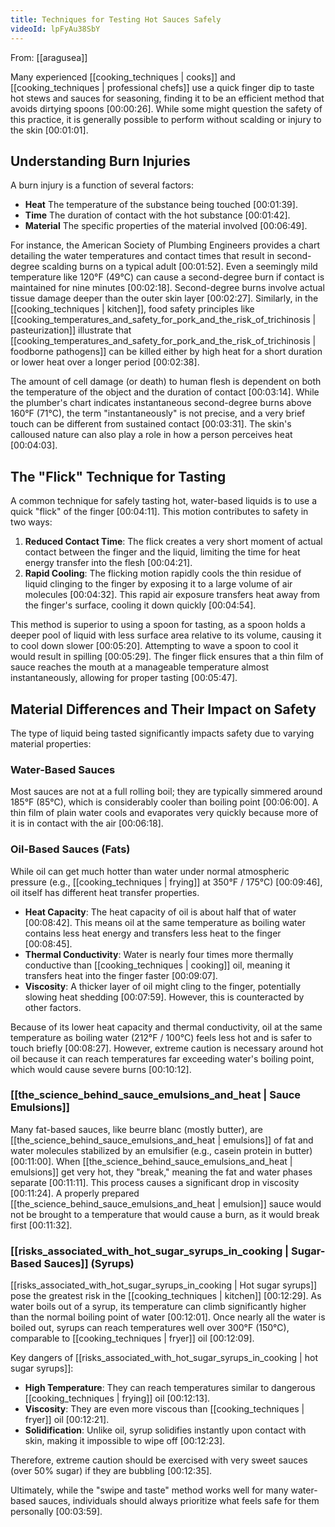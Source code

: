 ```yaml
---
title: Techniques for Testing Hot Sauces Safely
videoId: lpFyAu38SbY
---
```


From: [[aragusea]] <br/> 

Many experienced [[cooking_techniques | cooks]] and [[cooking_techniques | professional chefs]] use a quick finger dip to taste hot stews and sauces for seasoning, finding it to be an efficient method that avoids dirtying spoons <a class="yt-timestamp" data-t="00:00:26">[00:00:26]</a>. While some might question the safety of this practice, it is generally possible to perform without scalding or injury to the skin <a class="yt-timestamp" data-t="00:01:01">[00:01:01]</a>.

## Understanding Burn Injuries

A burn injury is a function of several factors:
*   **Heat** The temperature of the substance being touched <a class="yt-timestamp" data-t="00:01:39">[00:01:39]</a>.
*   **Time** The duration of contact with the hot substance <a class="yt-timestamp" data-t="00:01:42">[00:01:42]</a>.
*   **Material** The specific properties of the material involved <a class="yt-timestamp" data-t="00:06:49">[00:06:49]</a>.

For instance, the American Society of Plumbing Engineers provides a chart detailing the water temperatures and contact times that result in second-degree scalding burns on a typical adult <a class="yt-timestamp" data-t="00:01:52">[00:01:52]</a>. Even a seemingly mild temperature like 120°F (49°C) can cause a second-degree burn if contact is maintained for nine minutes <a class="yt-timestamp" data-t="00:02:18">[00:02:18]</a>. Second-degree burns involve actual tissue damage deeper than the outer skin layer <a class="yt-timestamp" data-t="00:02:27">[00:02:27]</a>. Similarly, in the [[cooking_techniques | kitchen]], food safety principles like [[cooking_temperatures_and_safety_for_pork_and_the_risk_of_trichinosis | pasteurization]] illustrate that [[cooking_temperatures_and_safety_for_pork_and_the_risk_of_trichinosis | foodborne pathogens]] can be killed either by high heat for a short duration or lower heat over a longer period <a class="yt-timestamp" data-t="00:02:38">[00:02:38]</a>.

The amount of cell damage (or death) to human flesh is dependent on both the temperature of the object and the duration of contact <a class="yt-timestamp" data-t="00:03:14">[00:03:14]</a>. While the plumber's chart indicates instantaneous second-degree burns above 160°F (71°C), the term "instantaneously" is not precise, and a very brief touch can be different from sustained contact <a class="yt-timestamp" data-t="00:03:31">[00:03:31]</a>. The skin's calloused nature can also play a role in how a person perceives heat <a class="yt-timestamp" data-t="00:04:03">[00:04:03]</a>.

## The "Flick" Technique for Tasting

A common technique for safely tasting hot, water-based liquids is to use a quick "flick" of the finger <a class="yt-timestamp" data-t="00:04:11">[00:04:11]</a>. This motion contributes to safety in two ways:
1.  **Reduced Contact Time**: The flick creates a very short moment of actual contact between the finger and the liquid, limiting the time for heat energy transfer into the flesh <a class="yt-timestamp" data-t="00:04:21">[00:04:21]</a>.
2.  **Rapid Cooling**: The flicking motion rapidly cools the thin residue of liquid clinging to the finger by exposing it to a large volume of air molecules <a class="yt-timestamp" data-t="00:04:32">[00:04:32]</a>. This rapid air exposure transfers heat away from the finger's surface, cooling it down quickly <a class="yt-timestamp" data-t="00:04:54">[00:04:54]</a>.

This method is superior to using a spoon for tasting, as a spoon holds a deeper pool of liquid with less surface area relative to its volume, causing it to cool down slower <a class="yt-timestamp" data-t="00:05:20">[00:05:20]</a>. Attempting to wave a spoon to cool it would result in spilling <a class="yt-timestamp" data-t="00:05:29">[00:05:29]</a>. The finger flick ensures that a thin film of sauce reaches the mouth at a manageable temperature almost instantaneously, allowing for proper tasting <a class="yt-timestamp" data-t="00:05:47">[00:05:47]</a>.

## Material Differences and Their Impact on Safety

The type of liquid being tasted significantly impacts safety due to varying material properties:

### Water-Based Sauces
Most sauces are not at a full rolling boil; they are typically simmered around 185°F (85°C), which is considerably cooler than boiling point <a class="yt-timestamp" data-t="00:06:00">[00:06:00]</a>. A thin film of plain water cools and evaporates very quickly because more of it is in contact with the air <a class="yt-timestamp" data-t="00:06:18">[00:06:18]</a>.

### Oil-Based Sauces (Fats)
While oil can get much hotter than water under normal atmospheric pressure (e.g., [[cooking_techniques | frying]] at 350°F / 175°C) <a class="yt-timestamp" data-t="00:09:46">[00:09:46]</a>, oil itself has different heat transfer properties.
*   **Heat Capacity**: The heat capacity of oil is about half that of water <a class="yt-timestamp" data-t="00:08:42">[00:08:42]</a>. This means oil at the same temperature as boiling water contains less heat energy and transfers less heat to the finger <a class="yt-timestamp" data-t="00:08:45">[00:08:45]</a>.
*   **Thermal Conductivity**: Water is nearly four times more thermally conductive than [[cooking_techniques | cooking]] oil, meaning it transfers heat into the finger faster <a class="yt-timestamp" data-t="00:09:07">[00:09:07]</a>.
*   **Viscosity**: A thicker layer of oil might cling to the finger, potentially slowing heat shedding <a class="yt-timestamp" data-t="00:07:59">[00:07:59]</a>. However, this is counteracted by other factors.

Because of its lower heat capacity and thermal conductivity, oil at the same temperature as boiling water (212°F / 100°C) feels less hot and is safer to touch briefly <a class="yt-timestamp" data-t="00:08:27">[00:08:27]</a>. However, extreme caution is necessary around hot oil because it can reach temperatures far exceeding water's boiling point, which would cause severe burns <a class="yt-timestamp" data-t="00:10:12">[00:10:12]</a>.

### [[the_science_behind_sauce_emulsions_and_heat | Sauce Emulsions]]
Many fat-based sauces, like beurre blanc (mostly butter), are [[the_science_behind_sauce_emulsions_and_heat | emulsions]] of fat and water molecules stabilized by an emulsifier (e.g., casein protein in butter) <a class="yt-timestamp" data-t="00:11:00">[00:11:00]</a>. When [[the_science_behind_sauce_emulsions_and_heat | emulsions]] get very hot, they "break," meaning the fat and water phases separate <a class="yt-timestamp" data-t="00:11:11">[00:11:11]</a>. This process causes a significant drop in viscosity <a class="yt-timestamp" data-t="00:11:24">[00:11:24]</a>. A properly prepared [[the_science_behind_sauce_emulsions_and_heat | emulsion]] sauce would not be brought to a temperature that would cause a burn, as it would break first <a class="yt-timestamp" data-t="00:11:32">[00:11:32]</a>.

### [[risks_associated_with_hot_sugar_syrups_in_cooking | Sugar-Based Sauces]] (Syrups)
[[risks_associated_with_hot_sugar_syrups_in_cooking | Hot sugar syrups]] pose the greatest risk in the [[cooking_techniques | kitchen]] <a class="yt-timestamp" data-t="00:12:29">[00:12:29]</a>. As water boils out of a syrup, its temperature can climb significantly higher than the normal boiling point of water <a class="yt-timestamp" data-t="00:12:01">[00:12:01]</a>. Once nearly all the water is boiled out, syrups can reach temperatures well over 300°F (150°C), comparable to [[cooking_techniques | fryer]] oil <a class="yt-timestamp" data-t="00:12:09">[00:12:09]</a>.

Key dangers of [[risks_associated_with_hot_sugar_syrups_in_cooking | hot sugar syrups]]:
*   **High Temperature**: They can reach temperatures similar to dangerous [[cooking_techniques | frying]] oil <a class="yt-timestamp" data-t="00:12:13">[00:12:13]</a>.
*   **Viscosity**: They are even more viscous than [[cooking_techniques | fryer]] oil <a class="yt-timestamp" data-t="00:12:21">[00:12:21]</a>.
*   **Solidification**: Unlike oil, syrup solidifies instantly upon contact with skin, making it impossible to wipe off <a class="yt-timestamp" data-t="00:12:23">[00:12:23]</a>.

Therefore, extreme caution should be exercised with very sweet sauces (over 50% sugar) if they are bubbling <a class="yt-timestamp" data-t="00:12:35">[00:12:35]</a>.

Ultimately, while the "swipe and taste" method works well for many water-based sauces, individuals should always prioritize what feels safe for them personally <a class="yt-timestamp" data-t="00:03:59">[00:03:59]</a>.